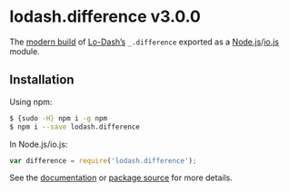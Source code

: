 # lodash.difference v3.0.0

The [modern build](https://github.com/lodash/lodash/wiki/Build-Differences) of [Lo-Dash’s](https://lodash.com/) `_.difference` exported as a [Node.js](http://nodejs.org/)/[io.js](https://iojs.org/) module.

## Installation

Using npm:

```bash
$ {sudo -H} npm i -g npm
$ npm i --save lodash.difference
```

In Node.js/io.js:

```js
var difference = require('lodash.difference');
```

See the [documentation](https://lodash.com/docs#difference) or [package source](https://github.com/lodash/lodash/blob/3.0.0-npm-packages/lodash.difference/index.js) for more details.
